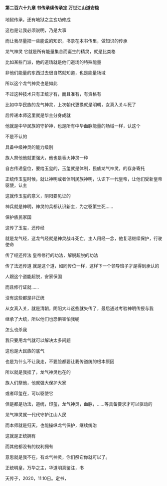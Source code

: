#### 第二百六十九章 书传承续传承定 万世江山道安稳

地狱传承，还有地狱之主玄功修成

这也是让我必须说明，乃是大事

而让我尽量把一些能说的知识，书录在本书传里，做知识的传承


龙气神灵
它就是所有能量集合而诞生的精灵，就是比类格

比如某些门派，他的道场就是他们道场的特殊能量

非他们能量的东西过去很自然就知道，也是能量场域

所以这个龙气神灵也是如此

不过这种技术只有正统才有，而且准有，有资格有

比如中华民族的龙气神灵，上次朝代更换就是明朝，女真入关斗死了

后传递本师这里就是华主分身成就

他就是中华民族的守护神，也是所有中华血脉能量的场域一样，认这个

不是不认的


具备中级神灵的能力级别

族人祭他他就更强大，他也是香火神灵一种

自古传递皇位，要给玉玺的，玉玺就是体制，民族龙气神灵，的存身寄托

正统传玉玺时候，就让神明或者体制民族神明，认识下一代皇帝，让他们受新皇帝驱使，认主

这就传玉玺的意义，阴阳要见证的

神兵就是神明，神灵的兵都认识新主，为之驱策生死……

保护族民家国

这传了玉玺，还传经

就是龙气经，这龙气经就是神灵战斗死亡，主人用经一念，他复活继续保护，行驶使命


传了经还传法
皇帝修行的功法，解脱超脱的功法

传了法还传道
就是这个道，如同传位一样，这样下一个领导班子才是得到承认的

人跟这个道能超脱，安家保国

而且修行证就……

没有这些都是非正统

从女真入关，就是清朝，阴阳大斗这些就失传了，最后通过考验神明传授与我

继承了大统，所以他们也恐惧害怕我呢

怎么也杀我

我只要用龙气就可以解决太多问题

这也是大民族的底气

也是为什么不让我走，不要脸都要让我传道统的根本原因

所以就是我挂了，龙气神灵也在的

族人们祭他，他就强大保护大家

或者印玺在，可以驱使它

但是都是功法，道统，印玺，龙气神灵，血脉，……等具备要求才可以驱动的

龙气神灵就一代代守护江山人民


而本师就是归天，也能操纵龙气保护，继续统治

这就是正统拥有

而其他都没有的权利拥有

意思就是我不在，有龙气神灵，你们祭它你就可以了。

正统明皇，万华之主，华道明真鉴注，书

天传子，2020，11.10日。定书，

